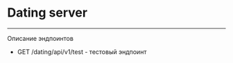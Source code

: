 # Dating server
<hr>
<p>Описание эндпоинтов</p>
<ul>
  <li>GET /dating/api/v1/test - тестовый эндпоинт</li>
</ul>
